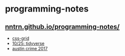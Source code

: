 # programming-notes

## [nntrn.github.io/programming-notes/](https://nntrn.github.io/programming-notes/)

* [css-grid](https://nntrn.github.io/programming-notes/CSS/css-grid)
* [10/25: tidyverse](https://nntrn.github.io/programming-notes/R/hadley-wickham/)
* [austin crime 2017](https://nntrn.github.io/programming-notes/R/crime.nb.html)
